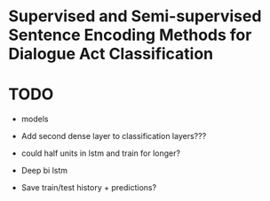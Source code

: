 # Supervised and Semi-supervised Sentence Encoding Methods for Dialogue Act Classification

# TODO

- models
- Add second dense layer to classification layers???
- could half units in lstm and train for longer?

- Deep bi lstm


- Save train/test history + predictions?